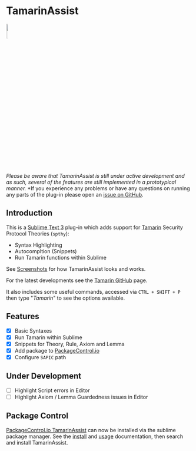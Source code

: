 # TamarinAssist

<a href="https://trello.com/tamarinassist"><img src="https://upload.wikimedia.org/wikipedia/commons/thumb/7/7a/Trello-logo-blue.svg/2000px-Trello-logo-blue.svg.png" width="10%" height="10%"></a>

*Please be aware that TamarinAssist is still under active development and as such, several of the features are still implemented in a prototypical manner.*
*If you experience any problems or have any questions on running any parts of the plug-in please open an [issue on GitHub](https://github.com/lordqwerty/TamarinAssist/issues).

## Introduction

This is a [Sublime Text 3](https://www.sublimetext.com/3) plug-in which adds
support for [Tamarin] Security Protocol Theories (`spthy`):

+ Syntax Highlighting
+ Autocompltion (Snippets)
+ Run Tamarin functions within Sublime

See [Screenshots](docs/SCREENSHOTS.md) for how TamarinAssist looks and works.

For the latest developments see the [Tamarin GitHub] page.

It also includes some useful commands, accessed via `CTRL + SHIFT + P` then
type "*Tamarin*" to see the options available.

## Features

- [X] Basic Syntaxes
- [X] Run Tamarin within Sublime
- [X] Snippets for Theory, Rule, Axiom and Lemma
- [X] Add package to [PackageControl.io]
- [X] Configure `SAPIC` path

## Under Development

- [ ] Highlight Script errors in Editor
- [ ] Highlight Axiom / Lemma Guardedness issues in Editor

## Package Control

[PackageControl.io TamarinAssist](https://packagecontrol.io/packages/TamarinAssist) can now be installed via the sublime package manager. See the
[install](https://packagecontrol.io/installation) and [usage](https://packagecontrol.io/docs/usage) documentation, then search and install TamarinAssist.

[Tamarin]:http://www.infsec.ethz.ch/research/software/tamarin.html
[Tamarin GitHub]:https://github.com/tamarin-prover/tamarin-prover
[PackageControl.io]:https://packagecontrol.io/
